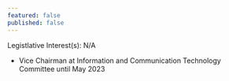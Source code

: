 ```yaml
---
featured: false
published: false
---
```

Legistlative Interest(s): N/A

* Vice Chairman at Information and Communication Technology Committee until May 2023
